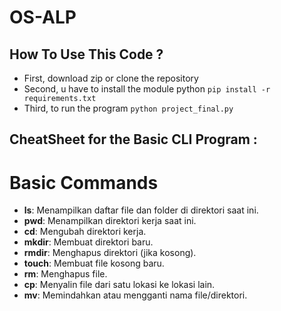 # OS-ALP

## How To Use This Code ?
- First, download zip or clone the repository
- Second, u have to install the module python
``` pip install -r requirements.txt ```
- Third, to run the program
``` python project_final.py ```

## CheatSheet for the Basic CLI Program :
# Basic Commands
- **ls**: Menampilkan daftar file dan folder di direktori saat ini.
- **pwd**: Menampilkan direktori kerja saat ini.
- **cd**: Mengubah direktori kerja.
- **mkdir**: Membuat direktori baru.
- **rmdir**: Menghapus direktori (jika kosong).
- **touch**: Membuat file kosong baru.
- **rm**: Menghapus file.
- **cp**: Menyalin file dari satu lokasi ke lokasi lain.
- **mv**: Memindahkan atau mengganti nama file/direktori.


